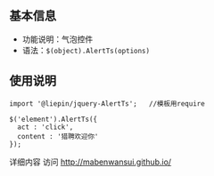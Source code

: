 ## 基本信息

* 功能说明：气泡控件
* 语法：``$(object).AlertTs(options)``

## 使用说明
    import '@liepin/jquery-AlertTs';   //模板用require

    $('element').AlertTs({
      act : 'click',
      content : '猎聘欢迎你'
    });


详细内容 访问 http://mabenwansui.github.io/

